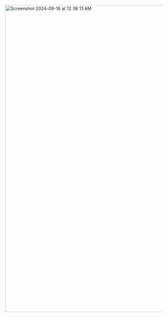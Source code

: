 <img width="979" alt="Screenshot 2024-09-16 at 12 38 13 AM" src="https://github.com/user-attachments/assets/73885d1d-0a40-4a8f-8ea4-bbc7b853f6f1">

